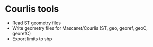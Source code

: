 # Courlis tools

- Read ST geometry files
- Write geometry files for Mascaret/Courlis (ST, geo, georef, geoC, georefC)
- Export limits to shp
